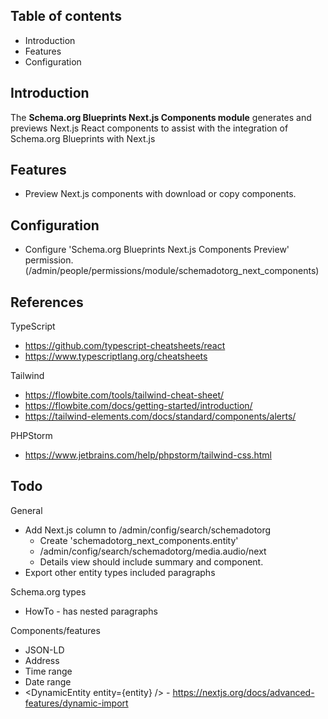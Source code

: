 Table of contents
-----------------

* Introduction
* Features
* Configuration


Introduction
------------

The **Schema.org Blueprints Next.js Components module** generates and previews 
Next.js React components to assist with the integration of 
Schema.org Blueprints with Next.js


Features
--------

- Preview Next.js components with download or copy components.


Configuration
-------------

- Configure 'Schema.org Blueprints Next.js Components Preview' permission.
  (/admin/people/permissions/module/schemadotorg_next_components)


References
----------

TypeScript

- https://github.com/typescript-cheatsheets/react
- https://www.typescriptlang.org/cheatsheets

Tailwind

- https://flowbite.com/tools/tailwind-cheat-sheet/
- https://flowbite.com/docs/getting-started/introduction/
- https://tailwind-elements.com/docs/standard/components/alerts/

PHPStorm

- https://www.jetbrains.com/help/phpstorm/tailwind-css.html


Todo
----

General

- Add Next.js column to /admin/config/search/schemadotorg
  - Create 'schemadotorg_next_components.entity'
  - /admin/config/search/schemadotorg/media.audio/next
  - Details view should include summary and component.
- Export other entity types included paragraphs

Schema.org types

- HowTo - has nested paragraphs

Components/features

- JSON-LD
- Address 
- Time range
- Date range
- \<DynamicEntity entity={entity} /\> - <https://nextjs.org/docs/advanced-features/dynamic-import> 
